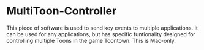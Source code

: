 # MultiToon-Controller
This piece of software is used to send key events to multiple applications. It can be used for any applications, but has specific funtionality designed for controlling multiple Toons in the game Toontown. This is Mac-only.
